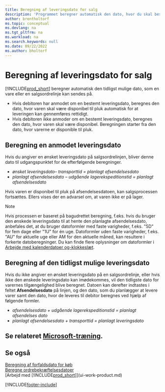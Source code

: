 ```yaml
---
title: Beregning af leveringsdato for salg
description: 'Programmet beregner automatisk den dato, hvor du skal bestille en vare for at have den på lager på en bestemt dato og tilgængelige til pluk.'
author: brentholtorf
ms.topic: conceptual
ms.devlang: na
ms.tgt_pltfrm: na
ms.workload: na
ms.search.keywords: null
ms.date: 09/22/2022
ms.author: bholtorf
---
```

# Beregning af leveringsdato for salg

[!INCLUDE[prod_short](includes/prod_short.md)] beregner automatisk den tidligst mulige dato, som en vare eller en salgsordrelinje kan sendes på.

* Hvis debitoren har anmodet om en bestemt leveringsdato, beregnes den dato, hvor varen skal være disponibel til pluk automatisk for at leveringen kan gennemføres rettidigt.
* Hvis debitoren ikke anmoder om en bestemt leveringsdato, beregnes den dato, hvor varen skal være disponibel. Beregningen starter fra den dato, hvor varerne er disponible til pluk.

## Beregning en anmodet leveringsdato

Hvis du angiver en ønsket leveringsdato på salgsordrelinjen, bliver denne dato til udgangspunktet for de efterfølgende beregninger.

- *ønsket leveringsdato– transporttid = planlagt afsendelsesdato*
- *planlagt afsendelsesdato – udgående lagerekspeditionstid = planlagt afsendelsesdato*

Hvis varen er disponibel til pluk på afsendelsesdatoen, kan salgsprocessen fortsættes. Ellers vises der en advarsel om, at varen ikke er på lager.

> [!NOTE]
> Hvis processen er baseret på bagudrettet beregning, f.eks. hvis du bruger den ønskede leveringsdato til at hente den planlagte afsendelsesdato, anbefales det, at du bruger datoformler med faste varigheder, f.eks. "5D" for fem dage eller "1U" for én uge. Datoformler uden faste varigheder, f.eks. "AU" for aktuelle uge eller AM for den aktuelle måned, kan resultere i forkerte datoberegninger. Du kan finde flere oplysninger om datoformler i [Arbejde med kalenderdatoer og-klokkeslæt](ui-enter-date-ranges.md).

## Beregning af den tidligst mulige leveringsdato

Hvis du ikke angiver en ønsket leveringsdato på en salgsordrelinje, eller hvis ikke den ønskede leveringsdato kan imødekommes, vil den tidligste dato for varernes tilgængelighed blive beregnet. Datoen kan derefter indtastes i feltet **Afsendelsesdato** på linjen, og den dato, som du planlægger at levere varer samt den dato, hvor de leveres til debitor beregnes ved hjælp af følgende formler.

- *afsendelsesdato + udgående lagerekspeditionstid = planlagt afsendelses dato*
- *planlagt afsendelsesdato + transporttid = planlagt leveringsdato*

## Se relateret [Microsoft-træning](/training/modules/promising-sales-order-delivery-dynamics-365-business-central/).

## Se også

[Beregning af forfaldsdato for køb](purchasing-date-calculation-for-purchases.md)  
[Beregne ordrebekræftelsesdatoer](sales-how-to-calculate-order-promising-dates.md)  
[Arbejd med [!INCLUDE[prod_short](includes/prod_short.md)]](ui-work-product.md)  

[!INCLUDE[footer-include](includes/footer-banner.md)]
